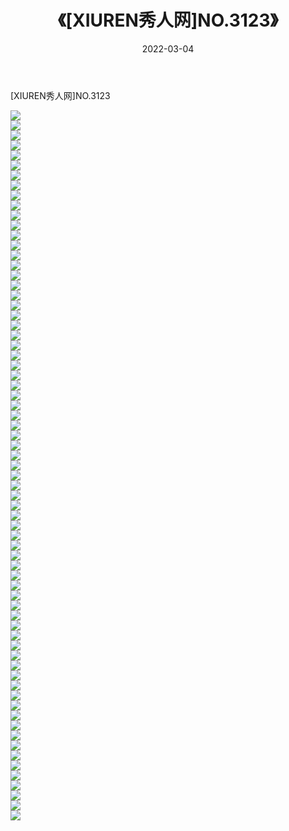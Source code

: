 ﻿---
layout: post
title:  《[XIUREN秀人网]NO.3123》
date:   2022-03-04
img: http://img.660000.xyz/Sharelink/秀人网/秀人网第04部分/[XIUREN秀人网]NO.3123/000.jpg
categories: [美女, 清纯, 唯美]
---

[XIUREN秀人网]NO.3123

 ![](http://img.660000.xyz/Sharelink/秀人网/秀人网第04部分/[XIUREN秀人网]NO.3123/001.jpg) <br>![](http://img.660000.xyz/Sharelink/秀人网/秀人网第04部分/[XIUREN秀人网]NO.3123/002.jpg) <br>![](http://img.660000.xyz/Sharelink/秀人网/秀人网第04部分/[XIUREN秀人网]NO.3123/003.jpg) <br>![](http://img.660000.xyz/Sharelink/秀人网/秀人网第04部分/[XIUREN秀人网]NO.3123/004.jpg) <br>![](http://img.660000.xyz/Sharelink/秀人网/秀人网第04部分/[XIUREN秀人网]NO.3123/005.jpg) <br>![](http://img.660000.xyz/Sharelink/秀人网/秀人网第04部分/[XIUREN秀人网]NO.3123/006.jpg) <br>![](http://img.660000.xyz/Sharelink/秀人网/秀人网第04部分/[XIUREN秀人网]NO.3123/007.jpg) <br>![](http://img.660000.xyz/Sharelink/秀人网/秀人网第04部分/[XIUREN秀人网]NO.3123/008.jpg) <br>![](http://img.660000.xyz/Sharelink/秀人网/秀人网第04部分/[XIUREN秀人网]NO.3123/009.jpg) <br>![](http://img.660000.xyz/Sharelink/秀人网/秀人网第04部分/[XIUREN秀人网]NO.3123/010.jpg) <br>![](http://img.660000.xyz/Sharelink/秀人网/秀人网第04部分/[XIUREN秀人网]NO.3123/011.jpg) <br>![](http://img.660000.xyz/Sharelink/秀人网/秀人网第04部分/[XIUREN秀人网]NO.3123/012.jpg) <br>![](http://img.660000.xyz/Sharelink/秀人网/秀人网第04部分/[XIUREN秀人网]NO.3123/013.jpg) <br>![](http://img.660000.xyz/Sharelink/秀人网/秀人网第04部分/[XIUREN秀人网]NO.3123/014.jpg) <br>![](http://img.660000.xyz/Sharelink/秀人网/秀人网第04部分/[XIUREN秀人网]NO.3123/015.jpg) <br>![](http://img.660000.xyz/Sharelink/秀人网/秀人网第04部分/[XIUREN秀人网]NO.3123/016.jpg) <br>![](http://img.660000.xyz/Sharelink/秀人网/秀人网第04部分/[XIUREN秀人网]NO.3123/017.jpg) <br>![](http://img.660000.xyz/Sharelink/秀人网/秀人网第04部分/[XIUREN秀人网]NO.3123/018.jpg) <br>![](http://img.660000.xyz/Sharelink/秀人网/秀人网第04部分/[XIUREN秀人网]NO.3123/019.jpg) <br>![](http://img.660000.xyz/Sharelink/秀人网/秀人网第04部分/[XIUREN秀人网]NO.3123/020.jpg) <br>![](http://img.660000.xyz/Sharelink/秀人网/秀人网第04部分/[XIUREN秀人网]NO.3123/021.jpg) <br>![](http://img.660000.xyz/Sharelink/秀人网/秀人网第04部分/[XIUREN秀人网]NO.3123/022.jpg) <br>![](http://img.660000.xyz/Sharelink/秀人网/秀人网第04部分/[XIUREN秀人网]NO.3123/023.jpg) <br>![](http://img.660000.xyz/Sharelink/秀人网/秀人网第04部分/[XIUREN秀人网]NO.3123/024.jpg) <br>![](http://img.660000.xyz/Sharelink/秀人网/秀人网第04部分/[XIUREN秀人网]NO.3123/025.jpg) <br>![](http://img.660000.xyz/Sharelink/秀人网/秀人网第04部分/[XIUREN秀人网]NO.3123/026.jpg) <br>![](http://img.660000.xyz/Sharelink/秀人网/秀人网第04部分/[XIUREN秀人网]NO.3123/027.jpg) <br>![](http://img.660000.xyz/Sharelink/秀人网/秀人网第04部分/[XIUREN秀人网]NO.3123/028.jpg) <br>![](http://img.660000.xyz/Sharelink/秀人网/秀人网第04部分/[XIUREN秀人网]NO.3123/029.jpg) <br>![](http://img.660000.xyz/Sharelink/秀人网/秀人网第04部分/[XIUREN秀人网]NO.3123/030.jpg) <br>![](http://img.660000.xyz/Sharelink/秀人网/秀人网第04部分/[XIUREN秀人网]NO.3123/031.jpg) <br>![](http://img.660000.xyz/Sharelink/秀人网/秀人网第04部分/[XIUREN秀人网]NO.3123/032.jpg) <br>![](http://img.660000.xyz/Sharelink/秀人网/秀人网第04部分/[XIUREN秀人网]NO.3123/033.jpg) <br>![](http://img.660000.xyz/Sharelink/秀人网/秀人网第04部分/[XIUREN秀人网]NO.3123/034.jpg) <br>![](http://img.660000.xyz/Sharelink/秀人网/秀人网第04部分/[XIUREN秀人网]NO.3123/035.jpg) <br>![](http://img.660000.xyz/Sharelink/秀人网/秀人网第04部分/[XIUREN秀人网]NO.3123/036.jpg) <br>![](http://img.660000.xyz/Sharelink/秀人网/秀人网第04部分/[XIUREN秀人网]NO.3123/037.jpg) <br>![](http://img.660000.xyz/Sharelink/秀人网/秀人网第04部分/[XIUREN秀人网]NO.3123/038.jpg) <br>![](http://img.660000.xyz/Sharelink/秀人网/秀人网第04部分/[XIUREN秀人网]NO.3123/039.jpg) <br>![](http://img.660000.xyz/Sharelink/秀人网/秀人网第04部分/[XIUREN秀人网]NO.3123/040.jpg) <br>![](http://img.660000.xyz/Sharelink/秀人网/秀人网第04部分/[XIUREN秀人网]NO.3123/041.jpg) <br>![](http://img.660000.xyz/Sharelink/秀人网/秀人网第04部分/[XIUREN秀人网]NO.3123/042.jpg) <br>![](http://img.660000.xyz/Sharelink/秀人网/秀人网第04部分/[XIUREN秀人网]NO.3123/043.jpg) <br>![](http://img.660000.xyz/Sharelink/秀人网/秀人网第04部分/[XIUREN秀人网]NO.3123/044.jpg) <br>![](http://img.660000.xyz/Sharelink/秀人网/秀人网第04部分/[XIUREN秀人网]NO.3123/045.jpg) <br>![](http://img.660000.xyz/Sharelink/秀人网/秀人网第04部分/[XIUREN秀人网]NO.3123/046.jpg) <br>![](http://img.660000.xyz/Sharelink/秀人网/秀人网第04部分/[XIUREN秀人网]NO.3123/047.jpg) <br>![](http://img.660000.xyz/Sharelink/秀人网/秀人网第04部分/[XIUREN秀人网]NO.3123/048.jpg) <br>![](http://img.660000.xyz/Sharelink/秀人网/秀人网第04部分/[XIUREN秀人网]NO.3123/049.jpg) <br>![](http://img.660000.xyz/Sharelink/秀人网/秀人网第04部分/[XIUREN秀人网]NO.3123/050.jpg) <br>![](http://img.660000.xyz/Sharelink/秀人网/秀人网第04部分/[XIUREN秀人网]NO.3123/051.jpg) <br>![](http://img.660000.xyz/Sharelink/秀人网/秀人网第04部分/[XIUREN秀人网]NO.3123/052.jpg) <br>![](http://img.660000.xyz/Sharelink/秀人网/秀人网第04部分/[XIUREN秀人网]NO.3123/053.jpg) <br>![](http://img.660000.xyz/Sharelink/秀人网/秀人网第04部分/[XIUREN秀人网]NO.3123/054.jpg) <br>![](http://img.660000.xyz/Sharelink/秀人网/秀人网第04部分/[XIUREN秀人网]NO.3123/055.jpg) <br>![](http://img.660000.xyz/Sharelink/秀人网/秀人网第04部分/[XIUREN秀人网]NO.3123/056.jpg) <br>![](http://img.660000.xyz/Sharelink/秀人网/秀人网第04部分/[XIUREN秀人网]NO.3123/057.jpg) <br>![](http://img.660000.xyz/Sharelink/秀人网/秀人网第04部分/[XIUREN秀人网]NO.3123/058.jpg) <br>![](http://img.660000.xyz/Sharelink/秀人网/秀人网第04部分/[XIUREN秀人网]NO.3123/059.jpg) <br>![](http://img.660000.xyz/Sharelink/秀人网/秀人网第04部分/[XIUREN秀人网]NO.3123/060.jpg) <br>![](http://img.660000.xyz/Sharelink/秀人网/秀人网第04部分/[XIUREN秀人网]NO.3123/061.jpg) <br>![](http://img.660000.xyz/Sharelink/秀人网/秀人网第04部分/[XIUREN秀人网]NO.3123/062.jpg) <br>![](http://img.660000.xyz/Sharelink/秀人网/秀人网第04部分/[XIUREN秀人网]NO.3123/063.jpg) <br>![](http://img.660000.xyz/Sharelink/秀人网/秀人网第04部分/[XIUREN秀人网]NO.3123/064.jpg) <br>![](http://img.660000.xyz/Sharelink/秀人网/秀人网第04部分/[XIUREN秀人网]NO.3123/065.jpg) <br>![](http://img.660000.xyz/Sharelink/秀人网/秀人网第04部分/[XIUREN秀人网]NO.3123/066.jpg) <br>![](http://img.660000.xyz/Sharelink/秀人网/秀人网第04部分/[XIUREN秀人网]NO.3123/067.jpg) <br>![](http://img.660000.xyz/Sharelink/秀人网/秀人网第04部分/[XIUREN秀人网]NO.3123/068.jpg) <br>![](http://img.660000.xyz/Sharelink/秀人网/秀人网第04部分/[XIUREN秀人网]NO.3123/069.jpg) <br>![](http://img.660000.xyz/Sharelink/秀人网/秀人网第04部分/[XIUREN秀人网]NO.3123/070.jpg) <br>![](http://img.660000.xyz/Sharelink/秀人网/秀人网第04部分/[XIUREN秀人网]NO.3123/071.jpg) <br>